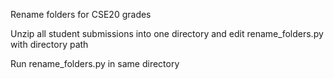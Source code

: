 Rename folders for CSE20 grades

Unzip all student submissions into one directory and edit rename_folders.py with directory path

Run rename_folders.py in same directory 
